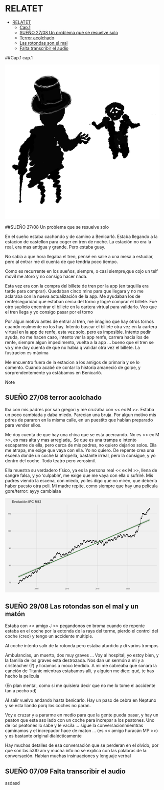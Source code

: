 # RELATET

- [RELATET](#RELATET)
  - [Cap.1](##Cap.1-cap.1)
  - [SUEÑO 27/08 Un problema que se resuelve solo](##SUEÑO-27/08-Un-problema-que-se-resuelve-solo)
  - [Terror acolchado](##SUEÑO%2027/08%20Terror%20acolchado)
  - [Las rotondas son el mal](##SUEÑO%2029/08%20Las%20rotondas%20son%20el%20mal)
  - [Falta transcribir el audio](##Falta%20transcribir%20el%20audio)


##Cap.1 cap.1

![For real bro](https://raw.githubusercontent.com/ddavb/ddavb.github.io/master/_images/idea2.png)

  
##SUEÑO 27/08 Un problema que se resuelve solo 


En el sueño estaba cachondo y de camino a Benicarló. Estaba llegando a la estacion de castellon para coger en tren de noche. La estación no era la real, era mas antigua y grande. Pero estaba guay.

No sabía a que hora llegaba el tren, pensé en salie a una mesa a estudiar, pero al entrar me di cuenta de que tendria poco tiempo.

Como es recurrente en los sueños, siempre, o casi siempre,que cojo un telf movil me atoro y no consigo hacer nada.

Esta vez era con la compra del billete de tren por la app (en taquilla era tarde para comprar). Quedaban cinco mins para que llegara y no me aclaraba con la nueva actualización de la app. Me ayudaban los de renfe/seguridad que estaban cerca del torno y logré comprar el billete. Fue otro suplicio encontrar el billete en la cartera virtual para validarlo. Veo que el tren llega y yo consigo pasar por el torno

Por algun motivo antes de entrar al tren, me imagino que hay otros tornos cuando realmente no los hay. Intento buscar el billete otra vez en la cartera virtual en la app de renfe, esta vez solo, pero es imposible. Intento pedir ayuda, no me hacen caso, intento ver la app renfe, carrera hacia los de renfe, siempre algun impedimento, vuelta a la app … bueno que el tren se va y me doy cuenta de que no habia q validar otra vez el billete. La fustracion es máxima 

Me encuentro fuera de la estacion a los amigos de primaria y se lo comento. Cuando acabé de contar la historia amaneció de golpe, y sorprendentemente ya estábamos en Benicarló.

> [!NOTE]

## SUEÑO 27/08 terror acolchado

Iba con mis padres por san gregori y me cruzaba con << ex M >>. Estaba un poco cambiada y daba miedo. Parecían una bruja.
Por algun motivo mis pdres de pararon en la misma calle, en un puestito que habian preparado para vender ellos.

Me doy cuenta de que hay una chica que se esta acercando. No es << ex M >>, es mas alta y mas arreglada,.
Se que es una trampa e intento escaparme de ella, pero cerca de mis padres, no quiero dejarlos solos. Ella me atrapa, me exige que vaya con ella. Yo no quiero. De repente crea una escena donde un coche la atropella, bastante irreal, pero la consigue, y yo dentro del coche. Todo teatro pero verosímil.

Ella muestra su verdadero físico, ya es la persona real << ex M >>, llena de sangre falsa, y yo ‘culpable’, me exige que me vaya con ella o sufriré. Mis padres viendo la escena, con miedo, yo les digo que no miren, que debería haber puesto otra peli. Mi madre repite, como siempre que hay una pelicula gore/terror: ayyy cambialaa


![For real bro](https://raw.githubusercontent.com/ddavb/ddavb.github.io/master/_images/ipc_mensual.png)


## SUEÑO 29/08 Las rotondas son el mal y un matón

Estaba con << amigo J >> pegandonos en broma cuando de repente estaba en el coche por la eotonda de la raya del terme, pierdo el control del coche (creo) y tengo un accidente multiple.

Al coche intento salir de la rotonda pero estaba aturdido y di varios trompos

Ambulancias, un muerto, dos muy graves …
Voy al hospital, yo estoy bien, y la familia de los graves está destrozada. Nos dan un sermón a mi y a cristeacher (?) y lloramos a moco tendido. A mi me cabreaba que sonara la canción de Titanic mientras estabamos alli, y alguien me dice: qué, te has hecho la pelicula

(En plan mental, como si me quisiera decir que no me lo tome el accidente tan a pecho xd)

Al salir vuelvo andando hasta benicarlo. Hay un paso de cebra en Neptuno y se esta liando porq los coches no paran.

Voy a cruzar y a pararme en medio para que la gente pueda pasar, y hay un peaton que esta aso iado con un coche para increpar a los peatones. Uno de los peatones lo sabe y le vacila … sigue la conversacionmiemtras caminamos y el increpador hace de maton … (es << amigo huracán MP >>) y es bastante original dialécticamente

Hay muchos detalles de esa conversación que se perderan en el olvido, por que son las 5:00 am  y mucha info no se explica con las palabras de la conversación.
Habian muchas insinuaciones y lenguaje verbal

## SUEÑO 07/09 Falta transcribir el audio

asdasd
